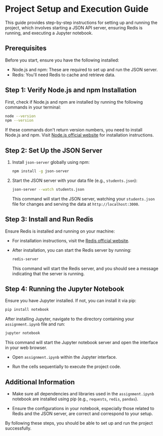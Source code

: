 # Project Setup and Execution Guide

This guide provides step-by-step instructions for setting up and running the project, which involves starting a JSON API server, ensuring Redis is running, and executing a Jupyter notebook.

## Prerequisites

Before you start, ensure you have the following installed:

- Node.js and npm: These are required to set up and run the JSON server.
- Redis: You'll need Redis to cache and retrieve data.

## Step 1: Verify Node.js and npm Installation

First, check if Node.js and npm are installed by running the following commands in your terminal:

```bash
node --version
npm --version
```

If these commands don't return version numbers, you need to install Node.js and npm. Visit [Node.js official website](https://nodejs.org/) for installation instructions.

## Step 2: Set Up the JSON Server

1. Install `json-server` globally using npm:

   ```bash
   npm install -g json-server
   ```

2. Start the JSON server with your data file (e.g., `students.json`):

   ```bash
   json-server --watch students.json
   ```

   This command will start the JSON server, watching your `students.json` file for changes and serving the data at `http://localhost:3000`.

## Step 3: Install and Run Redis

Ensure Redis is installed and running on your machine:

- For installation instructions, visit the [Redis official website](https://redis.io/download).

- After installation, you can start the Redis server by running:

  ```bash
  redis-server
  ```

  This command will start the Redis server, and you should see a message indicating that the server is running.

## Step 4: Running the Jupyter Notebook

Ensure you have Jupyter installed. If not, you can install it via pip:

```bash
pip install notebook
```

After installing Jupyter, navigate to the directory containing your `assignment.ipynb` file and run:

```bash
jupyter notebook
```

This command will start the Jupyter notebook server and open the interface in your web browser.

- Open `assignment.ipynb` within the Jupyter interface.

- Run the cells sequentially to execute the project code.

## Additional Information

- Make sure all dependencies and libraries used in the `assignment.ipynb` notebook are installed using pip (e.g., `requests`, `redis`, `pandas`).

- Ensure the configurations in your notebook, especially those related to Redis and the JSON server, are correct and correspond to your setup.

By following these steps, you should be able to set up and run the project successfully.
